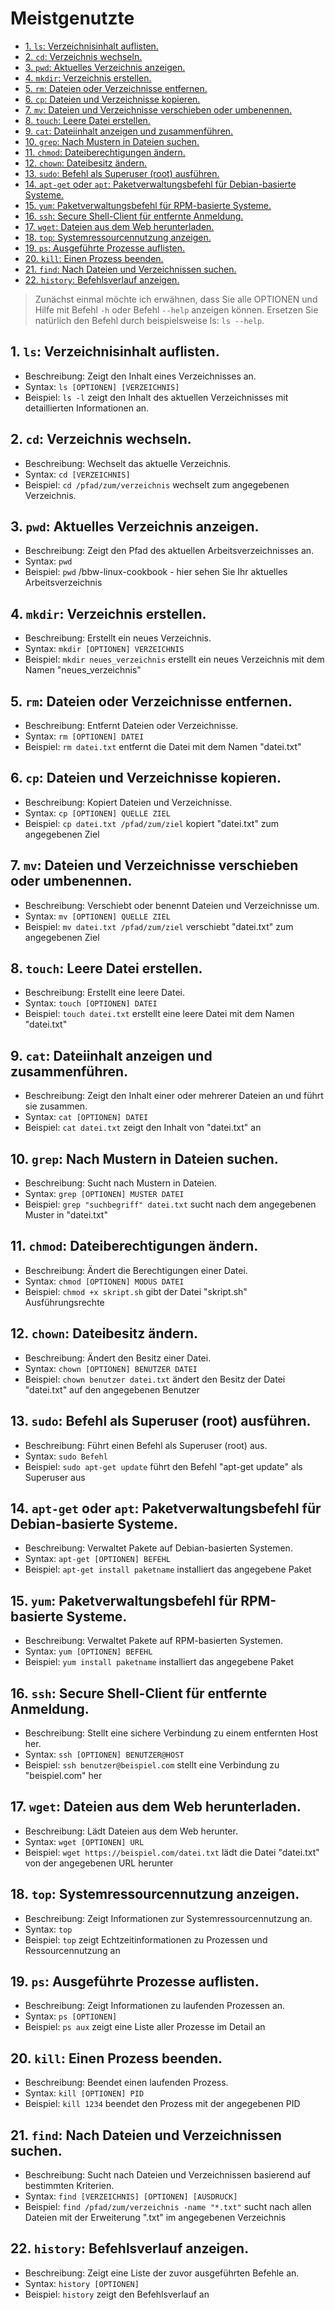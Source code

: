 # Meistgenutzte

- [1. `ls`: Verzeichnisinhalt auflisten.](#1-ls-verzeichnisinhalt-auflisten)
- [2. `cd`: Verzeichnis wechseln.](#2-cd-verzeichnis-wechseln)
- [3. `pwd`: Aktuelles Verzeichnis anzeigen.](#3-pwd-aktuelles-verzeichnis-anzeigen)
- [4. `mkdir`: Verzeichnis erstellen.](#4-mkdir-verzeichnis-erstellen)
- [5. `rm`: Dateien oder Verzeichnisse entfernen.](#5-rm-dateien-oder-verzeichnisse-entfernen)
- [6. `cp`: Dateien und Verzeichnisse kopieren.](#6-cp-dateien-und-verzeichnisse-kopieren)
- [7. `mv`: Dateien und Verzeichnisse verschieben oder umbenennen.](#7-mv-dateien-und-verzeichnisse-verschieben-oder-umbenennen)
- [8. `touch`: Leere Datei erstellen.](#8-touch-leere-datei-erstellen)
- [9. `cat`: Dateiinhalt anzeigen und zusammenführen.](#9-cat-dateiinhalt-anzeigen-und-zusammenführen)
- [10. `grep`: Nach Mustern in Dateien suchen.](#10-grep-nach-mustern-in-dateien-suchen)
- [11. `chmod`: Dateiberechtigungen ändern.](#11-chmod-dateiberechtigungen-ändern)
- [12. `chown`: Dateibesitz ändern.](#12-chown-dateibesitz-ändern)
- [13. `sudo`: Befehl als Superuser (root) ausführen.](#13-sudo-befehl-als-superuser-root-ausführen)
- [14. `apt-get` oder `apt`: Paketverwaltungsbefehl für Debian-basierte Systeme.](#14-apt-get-oder-apt-paketverwaltungsbefehl-für-debian-basierte-systeme)
- [15. `yum`: Paketverwaltungsbefehl für RPM-basierte Systeme.](#15-yum-paketverwaltungsbefehl-für-rpm-basierte-systeme)
- [16. `ssh`: Secure Shell-Client für entfernte Anmeldung.](#16-ssh-secure-shell-client-für-entfernte-anmeldung)
- [17. `wget`: Dateien aus dem Web herunterladen.](#17-wget-dateien-aus-dem-web-herunterladen)
- [18. `top`: Systemressourcennutzung anzeigen.](#18-top-systemressourcennutzung-anzeigen)
- [19. `ps`: Ausgeführte Prozesse auflisten.](#19-ps-ausgeführte-prozesse-auflisten)
- [20. `kill`: Einen Prozess beenden.](#20-kill-einen-prozess-beenden)
- [21. `find`: Nach Dateien und Verzeichnissen suchen.](#21-find-nach-dateien-und-verzeichnissen-suchen)
- [22. `history`: Befehlsverlauf anzeigen.](#22-history-befehlsverlauf-anzeigen)

>Zunächst einmal möchte ich erwähnen, dass Sie alle OPTIONEN und Hilfe mit Befehl `-h` oder Befehl `--help` anzeigen können. Ersetzen Sie natürlich den Befehl durch beispielsweise ls: `ls --help`.

## 1. `ls`: Verzeichnisinhalt auflisten.

- Beschreibung: Zeigt den Inhalt eines Verzeichnisses an.
- Syntax: `ls [OPTIONEN] [VERZEICHNIS]`
- Beispiel: `ls -l` zeigt den Inhalt des aktuellen Verzeichnisses mit detaillierten Informationen an.



## 2. `cd`: Verzeichnis wechseln.

- Beschreibung: Wechselt das aktuelle Verzeichnis.
- Syntax: `cd [VERZEICHNIS]`
- Beispiel: `cd /pfad/zum/verzeichnis` wechselt zum angegebenen Verzeichnis.



## 3. `pwd`: Aktuelles Verzeichnis anzeigen.

- Beschreibung: Zeigt den Pfad des aktuellen Arbeitsverzeichnisses an.
- Syntax: `pwd`
- Beispiel: `pwd` /bbw-linux-cookbook - hier sehen Sie Ihr aktuelles Arbeitsverzeichnis



## 4. `mkdir`: Verzeichnis erstellen.

- Beschreibung: Erstellt ein neues Verzeichnis.
- Syntax: `mkdir [OPTIONEN] VERZEICHNIS`
- Beispiel: `mkdir neues_verzeichnis` erstellt ein neues Verzeichnis mit dem Namen "neues_verzeichnis"



## 5. `rm`: Dateien oder Verzeichnisse entfernen.

- Beschreibung: Entfernt Dateien oder Verzeichnisse.
- Syntax: `rm [OPTIONEN] DATEI`
- Beispiel: `rm datei.txt` entfernt die Datei mit dem Namen "datei.txt"



## 6. `cp`: Dateien und Verzeichnisse kopieren.

- Beschreibung: Kopiert Dateien und Verzeichnisse.
- Syntax: `cp [OPTIONEN] QUELLE ZIEL`
- Beispiel: `cp datei.txt /pfad/zum/ziel` kopiert "datei.txt" zum angegebenen Ziel



## 7. `mv`: Dateien und Verzeichnisse verschieben oder umbenennen.

- Beschreibung: Verschiebt oder benennt Dateien und Verzeichnisse um.
- Syntax: `mv [OPTIONEN] QUELLE ZIEL`
- Beispiel: `mv datei.txt /pfad/zum/ziel` verschiebt "datei.txt" zum angegebenen Ziel



## 8. `touch`: Leere Datei erstellen.

- Beschreibung: Erstellt eine leere Datei.
- Syntax: `touch [OPTIONEN] DATEI`
- Beispiel: `touch datei.txt` erstellt eine leere Datei mit dem Namen "datei.txt"



## 9. `cat`: Dateiinhalt anzeigen und zusammenführen.

- Beschreibung: Zeigt den Inhalt einer oder mehrerer Dateien an und führt sie zusammen.
- Syntax: `cat [OPTIONEN] DATEI`
- Beispiel: `cat datei.txt` zeigt den Inhalt von "datei.txt" an



## 10. `grep`: Nach Mustern in Dateien suchen.

- Beschreibung: Sucht nach Mustern in Dateien.
- Syntax: `grep [OPTIONEN] MUSTER DATEI`
- Beispiel: `grep "suchbegriff" datei.txt` sucht nach dem angegebenen Muster in "datei.txt"



## 11. `chmod`: Dateiberechtigungen ändern.

- Beschreibung: Ändert die Berechtigungen einer Datei.
- Syntax: `chmod [OPTIONEN] MODUS DATEI`
- Beispiel: `chmod +x skript.sh` gibt der Datei "skript.sh" Ausführungsrechte



## 12. `chown`: Dateibesitz ändern.

- Beschreibung: Ändert den Besitz einer Datei.
- Syntax: `chown [OPTIONEN] BENUTZER DATEI`
- Beispiel: `chown benutzer datei.txt` ändert den Besitz der Datei "datei.txt" auf den angegebenen Benutzer



## 13. `sudo`: Befehl als Superuser (root) ausführen.

- Beschreibung: Führt einen Befehl als Superuser (root) aus.
- Syntax: `sudo Befehl`
- Beispiel: `sudo apt-get update` führt den Befehl "apt-get update" als Superuser aus



## 14. `apt-get` oder `apt`: Paketverwaltungsbefehl für Debian-basierte Systeme.

- Beschreibung: Verwaltet Pakete auf Debian-basierten Systemen.
- Syntax: `apt-get [OPTIONEN] BEFEHL`
- Beispiel: `apt-get install paketname` installiert das angegebene Paket



## 15. `yum`: Paketverwaltungsbefehl für RPM-basierte Systeme.

- Beschreibung: Verwaltet Pakete auf RPM-basierten Systemen.
- Syntax: `yum [OPTIONEN] BEFEHL`
- Beispiel: `yum install paketname` installiert das angegebene Paket



## 16. `ssh`: Secure Shell-Client für entfernte Anmeldung.

- Beschreibung: Stellt eine sichere Verbindung zu einem entfernten Host her.
- Syntax: `ssh [OPTIONEN] BENUTZER@HOST`
- Beispiel: `ssh benutzer@beispiel.com` stellt eine Verbindung zu "beispiel.com" her



## 17. `wget`: Dateien aus dem Web herunterladen.

- Beschreibung: Lädt Dateien aus dem Web herunter.
- Syntax: `wget [OPTIONEN] URL`
- Beispiel: `wget https://beispiel.com/datei.txt` lädt die Datei "datei.txt" von der angegebenen URL herunter



## 18. `top`: Systemressourcennutzung anzeigen.

- Beschreibung: Zeigt Informationen zur Systemressourcennutzung an.
- Syntax: `top`
- Beispiel: `top` zeigt Echtzeitinformationen zu Prozessen und Ressourcennutzung an



## 19. `ps`: Ausgeführte Prozesse auflisten.

- Beschreibung: Zeigt Informationen zu laufenden Prozessen an.
- Syntax: `ps [OPTIONEN]`
- Beispiel: `ps aux` zeigt eine Liste aller Prozesse im Detail an



## 20. `kill`: Einen Prozess beenden.

- Beschreibung: Beendet einen laufenden Prozess.
- Syntax: `kill [OPTIONEN] PID`
- Beispiel: `kill 1234` beendet den Prozess mit der angegebenen PID



## 21. `find`: Nach Dateien und Verzeichnissen suchen.

- Beschreibung: Sucht nach Dateien und Verzeichnissen basierend auf bestimmten Kriterien.
- Syntax: `find [VERZEICHNIS] [OPTIONEN] [AUSDRUCK]`
- Beispiel: `find /pfad/zum/verzeichnis -name "*.txt"` sucht nach allen Dateien mit der Erweiterung ".txt" im angegebenen Verzeichnis



## 22. `history`: Befehlsverlauf anzeigen.

- Beschreibung: Zeigt eine Liste der zuvor ausgeführten Befehle an.
- Syntax: `history [OPTIONEN]`
- Beispiel: `history` zeigt den Befehlsverlauf an

